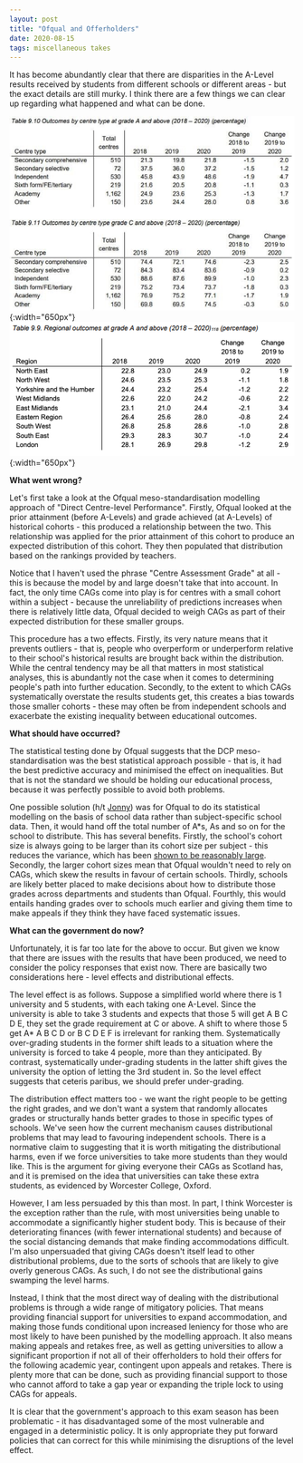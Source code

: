 ```yaml
---
layout: post
title: "Ofqual and Offerholders"
date: 2020-08-15
tags: miscellaneous takes
---
```


It has become abundantly clear that there are disparities in the A-Level results received by students from different schools or different areas - but the exact details are still murky. I think there are a few things we can clear up regarding what happened and what can be done.

![Type](/assets/ctype.jpeg){:width="650px"}
![Geo](/assets/cgeo.png){:width="650px"}

**What went wrong?**

Let's first take a look at the Ofqual meso-standardisation modelling approach of "Direct Centre-level Performance". Firstly, Ofqual looked at the prior attainment (before A-Levels) and grade achieved (at A-Levels) of historical cohorts - this produced a relationship between the two. This relationship was applied for the prior attainment of this cohort to produce an expected distribution of this cohort. They then populated that distribution based on the rankings provided by teachers.

Notice that I haven't used the phrase "Centre Assessment Grade" at all - this is because the model by and large doesn't take that into account. In fact, the only time CAGs come into play is for centres with a small cohort within a subject - because the unreliability of predictions increases when there is relatively little data, Ofqual decided to weigh CAGs as part of their expected distribution for these smaller groups.

This procedure has a two effects. Firstly, its very nature means that it prevents outliers - that is, people who overperform or underperform relative to their school's historical results are brought back within the distribution. While the central tendency may be all that matters in most statistical analyses, this is abundantly not the case when it comes to determining people's path into further education. Secondly, to the extent to which CAGs systematically overstate the results students get, this creates a bias towards those smaller cohorts - these may often be from independent schools and exacerbate the existing inequality between educational outcomes.

**What should have occurred?** 

The statistical testing done by Ofqual suggests that the DCP meso-standardisation was the best statistical approach possible - that is, it had the best predictive accuracy and minimised the effect on inequalities. But that is not the standard we should be holding our educational process, because it was perfectly possible to avoid both problems. 

One possible solution (h/t [Jonny](https://twitter.com/JonathnHeywood)) was for Ofqual to do its statistical modelling on the basis of school data rather than subject-specific school data. Then, it would hand off the total number of A*s, As and so on for the school to distribute. This has several benefits. Firstly, the school's cohort size is always going to be larger than its cohort size per subject - this reduces the variance, which has been [shown to be reasonably large](https://committees.parliament.uk/writtenevidence/8239/html/). Secondly, the larger cohort sizes mean that Ofqual wouldn't need to rely on CAGs, which skew the results in favour of certain schools. Thirdly, schools are likely better placed to make decisions about how to distribute those grades across departments and students than Ofqual. Fourthly, this would entails handing grades over to schools much earlier and giving them time to make appeals if they think they have faced systematic issues.

**What can the government do now?**

Unfortunately, it is far too late for the above to occur. But given we know that there are issues with the results that have been produced, we need to consider the policy responses that exist now. There are basically two considerations here - level effects and distributional effects.

The level effect is as follows. Suppose a simplified world where there is 1 university and 5 students, with each taking one A-Level. Since the university is able to take 3 students and expects that those 5 will get A B C D E, they set the grade requirement at C or above. A shift to where those 5 get A* A B C D or B C D E F is irrelevant for ranking them. Systematically over-grading students in the former shift leads to a situation where the university is forced to take 4 people, more than they anticipated. By contrast, systematically under-grading students in the latter shift gives the university the option of letting the 3rd student in. So the level effect suggests that ceteris paribus, we should prefer under-grading.

The distribution effect matters too - we want the right people to be getting the right grades, and we don't want a system that randomly allocates grades or structurally hands better grades to those in specific types of schools. We've seen how the current mechanism causes distributional problems that may lead to favouring independent schools. There is a normative claim to suggesting that it is worth mitigating the distributional harms, even if we force universities to take more students than they would like. This is the argument for giving everyone their CAGs as Scotland has, and it is premised on the idea that universities can take these extra students, as evidenced by Worcester College, Oxford.

However, I am less persuaded by this than most. In part, I think Worcester is the exception rather than the rule, with most universities being unable to accommodate a significantly higher student body. This is because of their deteriorating finances (with fewer international students) and because of the social distancing demands that make finding accommodations difficult. I'm also unpersuaded that giving CAGs doesn't itself lead to other distributional problems, due to the sorts of schools that are likely to give overly generous CAGs. As such, I do not see the distributional gains swamping the level harms.

Instead, I think that the most direct way of dealing with the distributional problems is through a wide range of mitigatory policies. That means providing financial support for universities to expand accommodation, and making those funds conditional upon increased leniency for those who are most likely to have been punished by the modelling approach. It also means making appeals and retakes free, as well as getting universities to allow a significant proportion if not all of their offerholders to hold their offers for the following academic year, contingent upon appeals and retakes. There is plenty more that can be done, such as providing financial support to those who cannot afford to take a gap year or expanding the triple lock to using CAGs for appeals.

It is clear that the government's approach to this exam season has been problematic - it has disadvantaged some of the most vulnerable and engaged in a deterministic policy. It is only appropriate they put forward policies that can correct for this while minimising the disruptions of the level effect.


